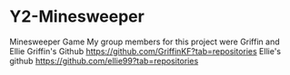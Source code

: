 # Y2-Minesweeper
Minesweeper Game
My group members for this project were Griffin and Ellie 
Griffin's Github https://github.com/GriffinKF?tab=repositories 
Ellie's github https://github.com/ellie99?tab=repositories 
